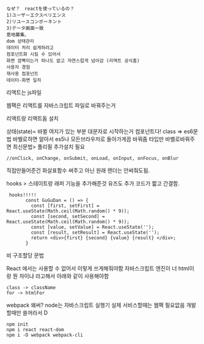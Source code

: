 ```
なぜ？　reactを使っているの？
1)ユーザーエクスペリエンス
2)リユースコンポーネント
3)データ画面一致
意地募集、
dom 상태관리
데이터 처리 쉽게하려고
컴포넌트화 시킬 수 있어서
화면 깜빡이는거 하나도 없고 자연스럽게 넘어감 (리액트 공식홈)
사용자 경험
재사용 컴포넌트
데이터-화면 일치
```

리액트는 js파일

웹팩은 리액트를 자바스크립트 파일로 바꿔주는거

리액트랑 리액트돔 설치

상태(state)= 바뀔 여지가 있는 부분
대문자로 시작하는거 컴포넌트다!
class => es6문법
바벨로하면 알아서 es5나 모든브라우저로 돌아가게끔 바꿔줌 타입만 바벨로바꿔주면
최신문법> 풀리필 추가설치 필요

`//onClick, onChange, onSubmit, onLoad, onInput, onFocus, onBlur`

직접만들어준건 화살표함수 써주고
아닌 원래 랜더는 안써줘도됨.

hooks > 스테이트랑 래퍼 기능을 추가해준것 유즈도 추가
코드가 짧고 간결함.

```
 hooks!!!!!
       const GuGuDan = () => {
         const [first, setFirst] = React.useState(Math.ceil(Math.random() * 9));
         const [second, setSecond] = React.useState(Math.ceil(Math.random() * 9));
         const [value, setValue] = React.useState('');
         const [result, setResult] = React.useState('');
         return <div>{first} {second} {value} {result} </div>;
       }
```

비 구조할당 문법

React 에서는 사용할 수 없어서 이렇게 쓰게해줘야함
자바스크립트 엔진이 너 html이랑 뭔 차이냐 라고해서
아래와 같이 사용해야함

```
class -> className
for -> htmlFor
```

webpack 왜써?
node는 자바스크립트 실행기
실제 서비스할때는 웹팩 필요없음 개발할때만 쓸꺼라서 D
```
npm init
npm i react react-dom
npm i -D webpack webpack-cli
```
